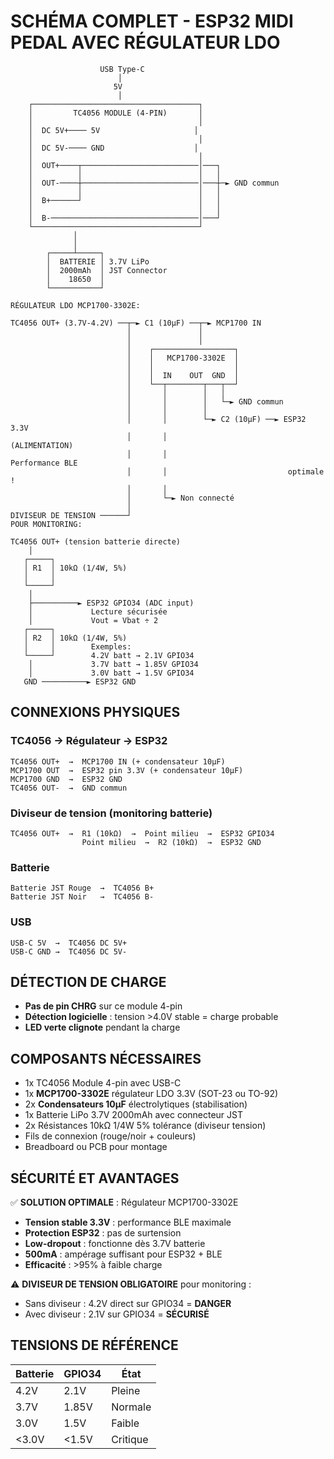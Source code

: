 # SCHÉMA COMPLET - ESP32 MIDI PEDAL AVEC RÉGULATEUR LDO

```
                    USB Type-C
                        │
                       5V
                        │
    ┌─────────────────────────────────────┐
    │         TC4056 MODULE (4-PIN)       │
    │                                     │
    │  DC 5V+──── 5V                     │
    │                                     │
    │  DC 5V-──── GND                    │
    │                                     │
    │  OUT+────┬──────────────────────────│───┐
    │          │                          │   │
    │  OUT-────┼──────────────────────────│───┼─► GND commun
    │          │                          │   │
    │  B+──────┘                          │   │
    │                                     │   │
    │  B-─────────────────────────────────│───┘
    └─────────────────────────────────────┘
              │         
              │         
        ┌─────┴─────┐
        │  BATTERIE │ 3.7V LiPo
        │  2000mAh  │ JST Connector
        │    18650  │
        └───────────┘

RÉGULATEUR LDO MCP1700-3302E:

TC4056 OUT+ (3.7V-4.2V) ──┬─► C1 (10µF) ──┬─► MCP1700 IN
                          │               │
                          │               │
                          │    ┌──────────────────┐
                          │    │   MCP1700-3302E  │
                          │    │                  │
                          │    │  IN    OUT  GND  │
                          │    └──┬────────┬───┬──┘
                          │       │        │   │
                          │       │        │   └─► GND commun
                          │       │        │
                          │       │        └─► C2 (10µF) ──► ESP32 3.3V
                          │       │                           (ALIMENTATION)
                          │       │                           Performance BLE
                          │       │                           optimale !
                          │       │
                          │       └─► Non connecté
                          │
DIVISEUR DE TENSION ──────┘
POUR MONITORING:

TC4056 OUT+ (tension batterie directe)
    │
   ┌─────┐
   │ R1  │ 10kΩ (1/4W, 5%)
   │     │
   └─────┘
    │
    ├──────────► ESP32 GPIO34 (ADC input)
    │             Lecture sécurisée
    │             Vout = Vbat ÷ 2
   ┌─────┐        
   │ R2  │ 10kΩ (1/4W, 5%)
   │     │        Exemples:
   └─────┘        4.2V batt → 2.1V GPIO34
    │             3.7V batt → 1.85V GPIO34
    │             3.0V batt → 1.5V GPIO34
   GND ──────────► ESP32 GND
```

## CONNEXIONS PHYSIQUES

### TC4056 → Régulateur → ESP32
```
TC4056 OUT+  →  MCP1700 IN (+ condensateur 10µF)
MCP1700 OUT  →  ESP32 pin 3.3V (+ condensateur 10µF)
MCP1700 GND  →  ESP32 GND
TC4056 OUT-  →  GND commun
```

### Diviseur de tension (monitoring batterie)
```
TC4056 OUT+  →  R1 (10kΩ)  →  Point milieu  →  ESP32 GPIO34
                Point milieu  →  R2 (10kΩ)  →  ESP32 GND
```

### Batterie
```
Batterie JST Rouge  →  TC4056 B+
Batterie JST Noir   →  TC4056 B-
```

### USB
```
USB-C 5V  →  TC4056 DC 5V+
USB-C GND →  TC4056 DC 5V-
```

## DÉTECTION DE CHARGE
- **Pas de pin CHRG** sur ce module 4-pin
- **Détection logicielle** : tension >4.0V stable = charge probable
- **LED verte clignote** pendant la charge

## COMPOSANTS NÉCESSAIRES
- 1x TC4056 Module 4-pin avec USB-C
- 1x **MCP1700-3302E** régulateur LDO 3.3V (SOT-23 ou TO-92)
- 2x **Condensateurs 10µF** électrolytiques (stabilisation)
- 1x Batterie LiPo 3.7V 2000mAh avec connecteur JST
- 2x Résistances 10kΩ 1/4W 5% tolérance (diviseur tension)
- Fils de connexion (rouge/noir + couleurs)
- Breadboard ou PCB pour montage

## SÉCURITÉ ET AVANTAGES
✅ **SOLUTION OPTIMALE** : Régulateur MCP1700-3302E
- **Tension stable 3.3V** : performance BLE maximale
- **Protection ESP32** : pas de surtension 
- **Low-dropout** : fonctionne dès 3.7V batterie
- **500mA** : ampérage suffisant pour ESP32 + BLE
- **Efficacité** : >95% à faible charge

⚠️ **DIVISEUR DE TENSION OBLIGATOIRE** pour monitoring :
- Sans diviseur : 4.2V direct sur GPIO34 = **DANGER**
- Avec diviseur : 2.1V sur GPIO34 = **SÉCURISÉ**

## TENSIONS DE RÉFÉRENCE
| Batterie | GPIO34 | État |
|----------|--------|------|
| 4.2V     | 2.1V   | Pleine |
| 3.7V     | 1.85V  | Normale |
| 3.0V     | 1.5V   | Faible |
| <3.0V    | <1.5V  | Critique |
